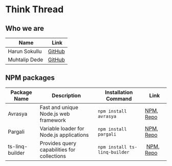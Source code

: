# Think Thread

## Who we are

| Name          | Link                                      |
|---------------|-------------------------------------------|
| Harun Sokullu | [GitHub](https://github.com/suphero)      |
| Muhtalip Dede | [GitHub](https://github.com/muhtalipdede) |

## NPM packages

| Package Name    | Description                                 | Installation Command          | Link                                                                                                         |
|-----------------|---------------------------------------------|-------------------------------|--------------------------------------------------------------------------------------------------------------|
| Avrasya         | Fast and unique Node.js web framework       | `npm install avrasya`         | [NPM](https://www.npmjs.com/package/avrasya), [Repo](https://github.com/ThinkThread/avrasya)                 |
| Pargali         | Variable loader for Node.js applications    | `npm install pargali`         | [NPM](https://www.npmjs.com/package/pargali), [Repo](https://github.com/ThinkThread/pargali)                 |
| ts-linq-builder | Provides query capabilities for collections | `npm install ts-linq-builder` | [NPM](https://www.npmjs.com/package/ts-linq-builder), [Repo](https://github.com/ThinkThread/ts-linq-builder) |
